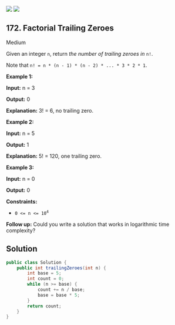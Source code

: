 [![](https://img.shields.io/github/stars/javadev/LeetCode-in-Java?label=Stars&style=flat-square)](https://github.com/javadev/LeetCode-in-Java)
[![](https://img.shields.io/github/forks/javadev/LeetCode-in-Java?label=Fork%20me%20on%20GitHub%20&style=flat-square)](https://github.com/javadev/LeetCode-in-Java/fork)

## 172\. Factorial Trailing Zeroes

Medium

Given an integer `n`, return _the number of trailing zeroes in_ `n!`.

Note that `n! = n * (n - 1) * (n - 2) * ... * 3 * 2 * 1`.

**Example 1:**

**Input:** n = 3

**Output:** 0

**Explanation:** 3! = 6, no trailing zero. 

**Example 2:**

**Input:** n = 5

**Output:** 1

**Explanation:** 5! = 120, one trailing zero. 

**Example 3:**

**Input:** n = 0

**Output:** 0 

**Constraints:**

*   <code>0 <= n <= 10<sup>4</sup></code>

**Follow up:** Could you write a solution that works in logarithmic time complexity?

## Solution

```java
public class Solution {
    public int trailingZeroes(int n) {
        int base = 5;
        int count = 0;
        while (n >= base) {
            count += n / base;
            base = base * 5;
        }
        return count;
    }
}
```